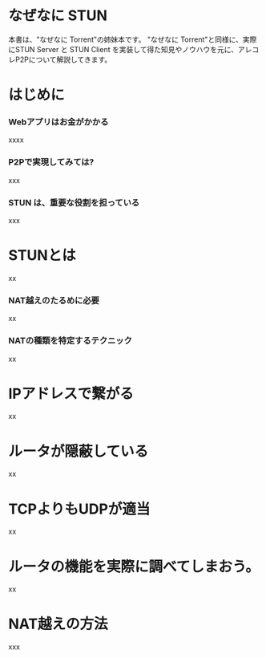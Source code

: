 # なぜなに STUN 

本書は、"なぜなに Torrent"の姉妹本です。
"なぜなに Torrent"と同様に、実際にSTUN Server と STUN Client を実装して得た知見やノウハウを元に、アレコレP2Pについて解説してきます。


# はじめに
### Webアプリはお金がかかる

xxxx

### P2Pで実現してみては?

xxx

### STUN は、重要な役割を担っている

xxx






# STUNとは

xx

### NAT越えのたるめに必要

xx

### NATの種類を特定するテクニック


xx


# IPアドレスで繋がる

xx

# ルータが隠蔽している

xx

# TCPよりもUDPが適当

xx

# ルータの機能を実際に調べてしまおう。

xx

# NAT越えの方法

xxx










